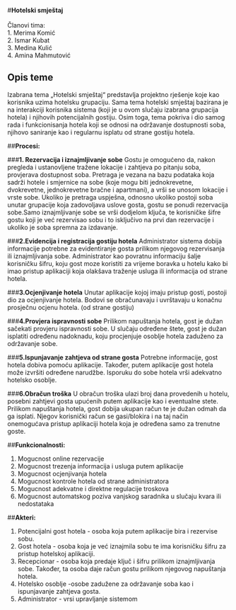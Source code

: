 #**Hotelski smještaj**
<br />
<br /> Članovi tima:
<br /> 1. Merima Komić 
<br /> 2. Ismar Kubat
<br /> 3. Medina Kulić
<br /> 4. Amina Mahmutović
 
## **Opis teme**

Izabrana tema „Hotelski smještaj“ predstavlja projektno rješenje koje kao korisnika uzima hotelsku grupaciju. 
Sama tema hotelski smještaj bazirana je na interakciji korisnika sistema 
(koji je u ovom slučaju izabrana grupacija hotela) i njihovih potencijalnih gostiju.
Osim toga, tema pokriva i dio samog rada i funkcionisanja hotela koji se odnosi na održavanje dostupnosti soba, njihovo saniranje kao i regularnu isplatu 
od strane gostiju hotela.

##**Procesi:**

###**1. Rezervacija i iznajmljivanje sobe**
Gostu je omogućeno da, nakon pregleda i ustanovljene tražene lokacije i 
zahtjeva po pitanju soba, provjerava dostupnost soba. Pretraga je vezana na bazu podataka koja sadrži hotele i 
smjernice na sobe (koje mogu biti jednokrevetne, dvokrevetne, jednokrevetne bračne i apartmani), a vrši se 
unosom lokacije i vrste sobe. Ukoliko je pretraga uspješna, odnosno ukoliko postoji soba unutar grupacije koja 
zadovoljava uslove gosta, gostu se ponudi rezervacija sobe.Samo iznajmljivanje sobe se vrši dodjelom ključa, te korisničke šifre gostu koji je već 
rezervisao sobu i to isključivo na prvi dan rezervacije i ukoliko je soba spremna za izdavanje.

###**2.Evidencija i registracija gostiju hotela**
Administrator sistema dobija informacije potrebne za evidentiranje gosta prilikom njegovog rezervisanja ili iznajmljivanja sobe. 
Administrator kao povratnu informaciju šalje korisničku šifru, koju gost moze koristiti za vrijeme boravka u hotelu kako bi imao pristup aplikaciji koja olakšava 
traženje usluga ili informacija od strane hotela.

###**3.Ocjenjivanje hotela**
Unutar aplikacije kojoj imaju pristup gosti, postoji dio za ocjenjivanje hotela.
Bodovi se obračunavaju i uvrštavaju u konačnu prosječnu ocjenu hotela. (od strane gostiju)

###**4.Provjera ispravnosti sobe**
Prilikom napuštanja hotela, gost je dužan sačekati provjeru ispravnosti sobe. U slučaju određene štete, gost je dužan isplatiti određenu nadoknadu, 
koju procjenjuje osoblje hotela zaduženo za održavanje sobe.

###**5.Ispunjavanje zahtjeva od strane gosta**
Potrebne informacije, gost hotela dobiva pomoću aplikacije. Također, putem aplikacije gost hotela može izvršiti određene narudžbe. 
Isporuku do sobe hotela vrši adekvatno hotelsko osoblje.

###**6.Obračun troška**
U obračun troška ulazi broj dana provedenih u hotelu, posebni zahtjevi gosta upućenih putem aplikacije kao i eventualne stete. Prilikom napuštanja hotela, gost 
dobija ukupan račun te je dužan odmah da ga isplati. Njegov korisnički račun se gasi/blokira i na taj način onemogućava pristup aplikaciji hotela 
koja je određena samo za trenutne goste.

##**Funkcionalnosti:**

1. Mogucnost online rezervacije
2. Mogucnost trezenja informacija i usluga putem aplikacije
3. Mogucnost ocjenjivanja hotela
4. Mogucnost kontrole hotela od strane administratora
5. Mogucnost adekvatne i direktne regulacije troskova
6. Mogucnost automatskog poziva vanjskog saradnika u slučaju kvara ili nedostataka

##**Akteri:**
1. Potencijalni gost hotela - osoba koja putem aplikacije bira i rezervise sobu.
2. Gost hotela - osoba koja je već iznajmila sobu te ima korisničku šifru za pristup hotelskoj aplikaciji.
3. Recepcionar - osoba koja predaje ključ i šifru prilikom iznajmljivanja sobe. Također, ta osoba daje račun gostu prilikom njegovog napuštanja hotela.
4. Hotelsko osoblje -osobe zadužene za održavanje soba kao i ispunjavanje zahtjeva gosta.
5. Administrator - vrsi upravljanje sistemom

